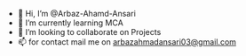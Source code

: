 - 👋 Hi, I’m @Arbaz-Ahamd-Ansari
- 🌱 I’m currently learning MCA
- 💞️ I’m looking to collaborate on Projects
- 📫 for contact mail me on arbazahmadansari03@gmail.com

<!---
Arbaz-Ansari-ABM/Arbaz-Ansari-ABM is a ✨ special ✨ repository because its `README.md` (this file) appears on your GitHub profile.
You can click the Preview link to take a look at your changes.
--->
